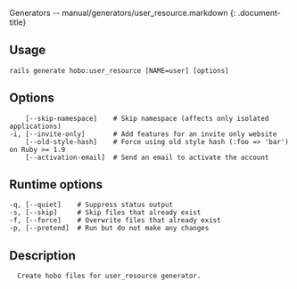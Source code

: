 Generators -- manual/generators/user\_resource.markdown
{: .document-title}


## Usage

    

    rails generate hobo:user_resource [NAME=user] [options]


## Options

    

        [--skip-namespace]    # Skip namespace (affects only isolated applications)
    -i, [--invite-only]       # Add features for an invite only website
        [--old-style-hash]    # Force using old style hash (:foo => 'bar') on Ruby >= 1.9
        [--activation-email]  # Send an email to activate the account


## Runtime options

    

    -q, [--quiet]    # Suppress status output
    -s, [--skip]     # Skip files that already exist
    -f, [--force]    # Overwrite files that already exist
    -p, [--pretend]  # Run but do not make any changes


## Description

    

      Create hobo files for user_resource generator.
